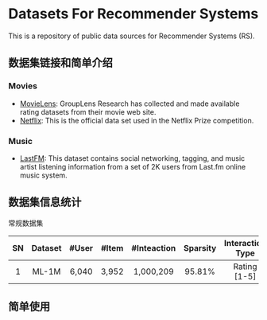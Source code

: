 # Datasets For Recommender Systems

This is a repository of public data sources for Recommender Systems (RS). 

## 数据集链接和简单介绍

### Movies
- [MovieLens](https://grouplens.org/datasets/movielens/): GroupLens Research has collected and made available rating datasets from their movie web site.
- [Netflix](https://www.kaggle.com/netflix-inc/netflix-prize-data): This is the official data set used in the Netflix Prize competition.

### Music
- [LastFM](https://grouplens.org/datasets/hetrec-2011/): This dataset contains social networking, tagging, and music artist listening information from a set of 2K users from Last.fm online music system.


## 数据集信息统计

常规数据集

   SN |Dataset|#User|#Item|#Inteaction|Sparsity|Interaction Type|TimeStamp|User Context| Item Context|Interaction Context|Review|
|:---:|:----: |:---:|:---:|:--------:| :----: | :------------: |  :--------: |:--------: | :----------: | :---------------: | :---: |
| 1   |ML-1M  |6,040|3,952|1,000,209|95.81%  |Rating <br> [1-5]  |    √      |    √     |        √     |                   |       |





## 简单使用